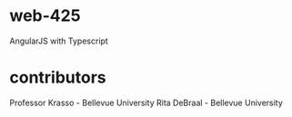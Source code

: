# web-425
AngularJS with Typescript
# contributors
Professor Krasso - Bellevue University
Rita DeBraal - Bellevue University
